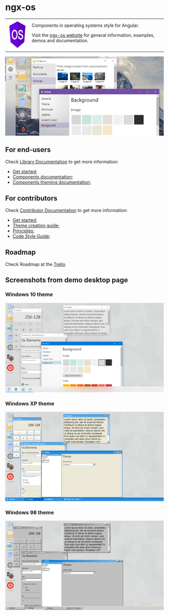 # ngx-os

<table border="0">
<tr>
<td>
<img
  src="src/assets/showcase/icons/icon.png"
  alt="ngx-os icon"
  height="96" />
</td>

<td>
  Components in operating systems style for Angular.

  Visit the <a href="https://ngx-os.io">ngx-os website</a> for general information, examples, demos and documentation.
</td>
</tr>
</table>

[![Preview](/src/assets/demo/preview.jpg)](https://ngx-os.io)

## For end-users

Check [Library Documentation](https://github.com/dreyliky/ngx-os/blob/master/src/app/library/docs) 
to get more information:

- [Get started](https://ngx-os.io/get-started);
- [Components documentation](https://ngx-os.io/components);
- [Components theming documentation](https://github.com/dreyliky/ngx-os/blob/master/src/app/library/docs/theming);

## For contributors

Check [Contributor Documentation](https://github.com/dreyliky/ngx-os/blob/master/src/docs/contributor) 
to get more information:

- [Get started](https://github.com/dreyliky/ngx-os/blob/master/src/docs/contributor/get-started.md);
- [Theme creation guide](https://github.com/dreyliky/ngx-os/blob/master/src/docs/contributor/theme-creation-guide.md);
- [Principles](https://github.com/dreyliky/ngx-os/blob/master/src/docs/contributor/principles.md);
- [Code Style Guide](https://github.com/dreyliky/ngx-os/blob/master/src/docs/contributor/code-style-guide.md);

## Roadmap

Check Roadmap at the [Trello](https://trello.com/b/RxLewteC/ngx-os-roadmap)

## Screenshots from demo desktop page

### Windows 10 theme
[![Desktop Windows 10](/src/assets/demo/desktop-win10.jpg)](https://ngx-os.io)

### Windows XP theme
[![Desktop Windows XP](/src/assets/demo/desktop-winxp.jpg)](https://ngx-os.io)

### Windows 98 theme
[![Desktop Windows 98](/src/assets/demo/desktop-win98.jpg)](https://ngx-os.io)
